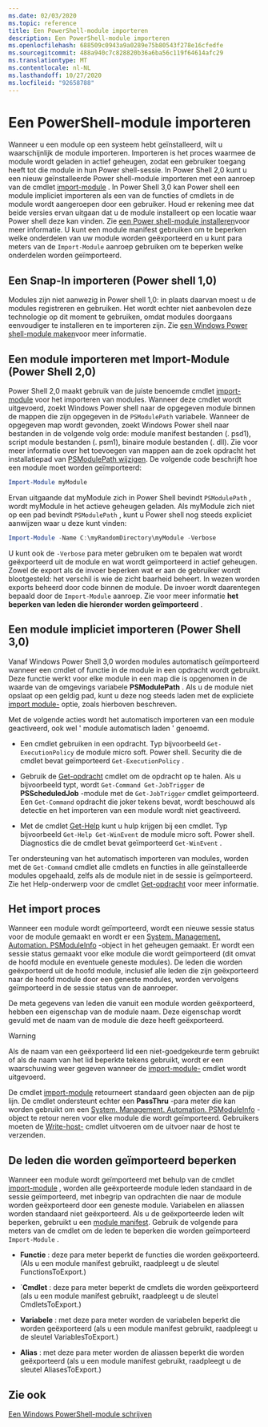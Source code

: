 ```yaml
---
ms.date: 02/03/2020
ms.topic: reference
title: Een PowerShell-module importeren
description: Een PowerShell-module importeren
ms.openlocfilehash: 688509c0943a9a0289e75b80543f278e16cfedfe
ms.sourcegitcommit: 488a940c7c828820b36a6ba56c119f64614afc29
ms.translationtype: MT
ms.contentlocale: nl-NL
ms.lasthandoff: 10/27/2020
ms.locfileid: "92658788"
---
```

# <a name="importing-a-powershell-module"></a>Een PowerShell-module importeren

Wanneer u een module op een systeem hebt geïnstalleerd, wilt u waarschijnlijk de module importeren. Importeren is het proces waarmee de module wordt geladen in actief geheugen, zodat een gebruiker toegang heeft tot die module in hun Power shell-sessie. In Power Shell 2,0 kunt u een nieuw geïnstalleerde Power shell-module importeren met een aanroep van de cmdlet [import-module](/powershell/module/Microsoft.PowerShell.Core/Import-Module) . In Power Shell 3,0 kan Power shell een module impliciet importeren als een van de functies of cmdlets in de module wordt aangeroepen door een gebruiker. Houd er rekening mee dat beide versies ervan uitgaan dat u de module installeert op een locatie waar Power shell deze kan vinden. Zie [een Power shell-module installeren](./installing-a-powershell-module.md)voor meer informatie.
U kunt een module manifest gebruiken om te beperken welke onderdelen van uw module worden geëxporteerd en u kunt para meters van de `Import-Module` aanroep gebruiken om te beperken welke onderdelen worden geïmporteerd.

## <a name="importing-a-snap-in-powershell-10"></a>Een Snap-In importeren (Power shell 1,0)

Modules zijn niet aanwezig in Power shell 1,0: in plaats daarvan moest u de modules registreren en gebruiken. Het wordt echter niet aanbevolen deze technologie op dit moment te gebruiken, omdat modules doorgaans eenvoudiger te installeren en te importeren zijn. Zie [een Windows Power shell-module maken](../cmdlet/how-to-create-a-windows-powershell-snap-in.md)voor meer informatie.

## <a name="importing-a-module-with-import-module-powershell-20"></a>Een module importeren met Import-Module (Power Shell 2,0)

Power Shell 2,0 maakt gebruik van de juiste benoemde cmdlet [import-module](/powershell/module/Microsoft.PowerShell.Core/Import-Module) voor het importeren van modules. Wanneer deze cmdlet wordt uitgevoerd, zoekt Windows Power shell naar de opgegeven module binnen de mappen die zijn opgegeven in de `PSModulePath` variabele. Wanneer de opgegeven map wordt gevonden, zoekt Windows Power shell naar bestanden in de volgende volg orde: module manifest bestanden (. psd1), script module bestanden (. psm1), binaire module bestanden (. dll). Zie voor meer informatie over het toevoegen van mappen aan de zoek opdracht het installatiepad van [PSModulePath wijzigen](./modifying-the-psmodulepath-installation-path.md).
De volgende code beschrijft hoe een module moet worden geïmporteerd:

```powershell
Import-Module myModule
```

Ervan uitgaande dat myModule zich in Power Shell bevindt `PSModulePath` , wordt myModule in het actieve geheugen geladen. Als myModule zich niet op een pad bevindt `PSModulePath` , kunt u Power shell nog steeds expliciet aanwijzen waar u deze kunt vinden:

```powershell
Import-Module -Name C:\myRandomDirectory\myModule -Verbose
```

U kunt ook de `-Verbose` para meter gebruiken om te bepalen wat wordt geëxporteerd uit de module en wat wordt geïmporteerd in actief geheugen. Zowel de export als de invoer beperken wat er aan de gebruiker wordt blootgesteld: het verschil is wie de zicht baarheid beheert. In wezen worden exports beheerd door code binnen de module. De invoer wordt daarentegen bepaald door de `Import-Module` aanroep. Zie voor meer informatie **het beperken van leden die hieronder worden geïmporteerd** .

## <a name="implicitly-importing-a-module-powershell-30"></a>Een module impliciet importeren (Power Shell 3,0)

Vanaf Windows Power Shell 3,0 worden modules automatisch geïmporteerd wanneer een cmdlet of functie in de module in een opdracht wordt gebruikt. Deze functie werkt voor elke module in een map die is opgenomen in de waarde van de omgevings variabele **PSModulePath** . Als u de module niet opslaat op een geldig pad, kunt u deze nog steeds laden met de expliciete [import module-](/powershell/module/Microsoft.PowerShell.Core/Import-Module) optie, zoals hierboven beschreven.

Met de volgende acties wordt het automatisch importeren van een module geactiveerd, ook wel ' module automatisch laden ' genoemd.

- Een cmdlet gebruiken in een opdracht. Typ bijvoorbeeld `Get-ExecutionPolicy` de module micro soft. Power shell. Security die de cmdlet bevat geïmporteerd `Get-ExecutionPolicy` .

- Gebruik de [Get-opdracht](/powershell/module/Microsoft.PowerShell.Core/Get-Command) cmdlet om de opdracht op te halen. Als u bijvoorbeeld typt, wordt `Get-Command Get-JobTrigger` de **PSScheduledJob** -module met de `Get-JobTrigger` cmdlet geïmporteerd. Een `Get-Command` opdracht die joker tekens bevat, wordt beschouwd als detectie en het importeren van een module wordt niet geactiveerd.

- Met de cmdlet [Get-Help](/powershell/module/Microsoft.PowerShell.Core/Get-Help) kunt u hulp krijgen bij een cmdlet. Typ bijvoorbeeld `Get-Help Get-WinEvent` de module micro soft. Power shell. Diagnostics die de cmdlet bevat geïmporteerd `Get-WinEvent` .

Ter ondersteuning van het automatisch importeren van modules, worden met de `Get-Command` cmdlet alle cmdlets en functies in alle geïnstalleerde modules opgehaald, zelfs als de module niet in de sessie is geïmporteerd. Zie het Help-onderwerp voor de cmdlet [Get-opdracht](/powershell/module/Microsoft.PowerShell.Core/Get-Command) voor meer informatie.

## <a name="the-importing-process"></a>Het import proces

Wanneer een module wordt geïmporteerd, wordt een nieuwe sessie status voor de module gemaakt en wordt er een [System. Management. Automation. PSModuleInfo](/dotnet/api/System.Management.Automation.PSModuleInfo) -object in het geheugen gemaakt. Er wordt een sessie status gemaakt voor elke module die wordt geïmporteerd (dit omvat de hoofd module en eventuele geneste modules). De leden die worden geëxporteerd uit de hoofd module, inclusief alle leden die zijn geëxporteerd naar de hoofd module door een geneste modules, worden vervolgens geïmporteerd in de sessie status van de aanroeper.

De meta gegevens van leden die vanuit een module worden geëxporteerd, hebben een eigenschap van de module naam. Deze eigenschap wordt gevuld met de naam van de module die deze heeft geëxporteerd.

> [!WARNING]
> Als de naam van een geëxporteerd lid een niet-goedgekeurde term gebruikt of als de naam van het lid beperkte tekens gebruikt, wordt er een waarschuwing weer gegeven wanneer de [import-module-](/powershell/module/Microsoft.PowerShell.Core/Import-Module) cmdlet wordt uitgevoerd.

De cmdlet [import-module](/powershell/module/Microsoft.PowerShell.Core/Import-Module) retourneert standaard geen objecten aan de pijp lijn. De cmdlet ondersteunt echter een **PassThru** -para meter die kan worden gebruikt om een [System. Management. Automation. PSModuleInfo](/dotnet/api/System.Management.Automation.PSModuleInfo) -object te retour neren voor elke module die wordt geïmporteerd. Gebruikers moeten de [Write-host-](/powershell/module/Microsoft.PowerShell.Utility/Write-Host) cmdlet uitvoeren om de uitvoer naar de host te verzenden.

## <a name="restricting--the-members-that-are-imported"></a>De leden die worden geïmporteerd beperken

Wanneer een module wordt geïmporteerd met behulp van de cmdlet [import-module](/powershell/module/Microsoft.PowerShell.Core/Import-Module) , worden alle geëxporteerde module leden standaard in de sessie geïmporteerd, met inbegrip van opdrachten die naar de module worden geëxporteerd door een geneste module. Variabelen en aliassen worden standaard niet geëxporteerd. Als u de geëxporteerde leden wilt beperken, gebruikt u een [module manifest](./how-to-write-a-powershell-module-manifest.md).
Gebruik de volgende para meters van de cmdlet om de leden te beperken die worden geïmporteerd `Import-Module` .

- **Functie** : deze para meter beperkt de functies die worden geëxporteerd. (Als u een module manifest gebruikt, raadpleegt u de sleutel FunctionsToExport.)

- `**Cmdlet** : deze para meter beperkt de cmdlets die worden geëxporteerd (als u een module manifest gebruikt, raadpleegt u de sleutel CmdletsToExport.)

- **Variabele** : met deze para meter worden de variabelen beperkt die worden geëxporteerd (als u een module manifest gebruikt, raadpleegt u de sleutel VariablesToExport.)

- **Alias** : met deze para meter worden de aliassen beperkt die worden geëxporteerd (als u een module manifest gebruikt, raadpleegt u de sleutel AliasesToExport.)

## <a name="see-also"></a>Zie ook

[Een Windows PowerShell-module schrijven](./writing-a-windows-powershell-module.md)
